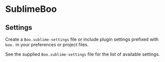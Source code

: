 # SublimeBoo


## Settings

Create a `Boo.sublime-settings` file or include plugin settings prefixed with `boo.`
in your preferences or project files.

See the supplied `Boo.sublime-settings` file for the list of available settings.
